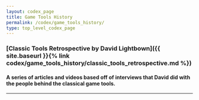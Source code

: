 ```yaml
---
layout: codex_page
title: Game Tools History
permalink: /codex/game_tools_history/
type: top_level_codex_page
---
```


### [Classic Tools Retrospective by David Lightbown]({{ site.baseurl }}{% link codex/game_tools_history/classic_tools_retrospective.md %})
#### A series of articles and videos based off of interviews that David did with the people behind the classical game tools.

------